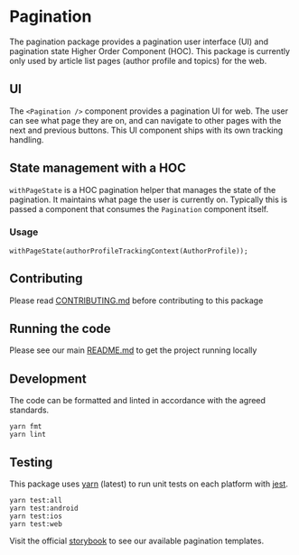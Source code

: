 # Pagination

The pagination package provides a pagination user interface (UI) and pagination state Higher Order Component (HOC). This package is currently only used by article list pages (author profile and
topics) for the web.

## UI

The `<Pagination />` component provides a pagination UI for web. The user can see what page they
are on, and can navigate to other pages with the next and previous buttons.
This UI component ships with its own tracking handling.

## State management with a HOC

`withPageState` is a HOC pagination helper that manages the state of the pagination. It maintains what page the user is currently on. Typically this is passed a component that consumes the `Pagination` component itself.


### Usage

```
withPageState(authorProfileTrackingContext(AuthorProfile));
``` 

## Contributing

Please read [CONTRIBUTING.md](./CONTRIBUTING.md) before contributing to this
package

## Running the code

Please see our main [README.md](../README.md) to get the project running locally

## Development

The code can be formatted and linted in accordance with the agreed standards.

```
yarn fmt
yarn lint
```

## Testing

This package uses [yarn](https://yarnpkg.com) (latest) to run unit tests on each
platform with [jest](https://facebook.github.io/jest/).

```
yarn test:all
yarn test:android
yarn test:ios
yarn test:web
```

Visit the official
[storybook](http://components.thetimes.co.uk/?knob-Size%20of%20ad%20placeholder%3A=default&selectedKind=Composed%2FPagination&selectedStory=First%20page&full=0&addons=1&stories=1&panelRight=0&addonPanel=storybooks%2Fstorybook-addon-knobs)
to see our available pagination templates.
